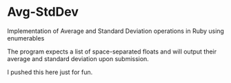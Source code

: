 # Avg-StdDev
Implementation of Average and Standard Deviation operations in Ruby using enumerables

The program expects a list of space-separated floats and will output their average and standard deviation upon submission.

I pushed this here just for fun.
